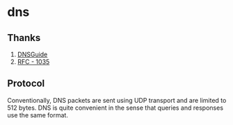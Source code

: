 # dns

## Thanks

1. [DNSGuide](https://github.com/EmilHernvall/dnsguide)
2. [RFC - 1035](https://www.ietf.org/rfc/rfc1035.txt)

## Protocol

Conventionally, DNS packets are sent using UDP transport and are limited to 512 bytes. 
DNS is quite convenient in the sense that queries and responses use the same format. 
